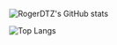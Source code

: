 ![RogerDTZ's GitHub stats](https://github-readme-stats.vercel.app/api?username=rogerdtz&&show_icons=true&&count_private=true&&&hide=issues&&theme=radical)

![Top Langs](https://github-readme-stats.vercel.app/api/top-langs/?username=rogerdtz&&hide=html,python&layout=compact)

<!--### Hi there 👋 -->

<!--
**RogerDTZ/RogerDTZ** is a ✨ _special_ ✨ repository because its `README.md` (this file) appears on your GitHub profile.

Here are some ideas to get you started:

- 🔭 I’m currently working on ...
- 🌱 I’m currently learning ...
- 👯 I’m looking to collaborate on ...
- 🤔 I’m looking for help with ...
- 💬 Ask me about ...
- 📫 How to reach me: ...
- 😄 Pronouns: ...
- ⚡ Fun fact: ...
-->
